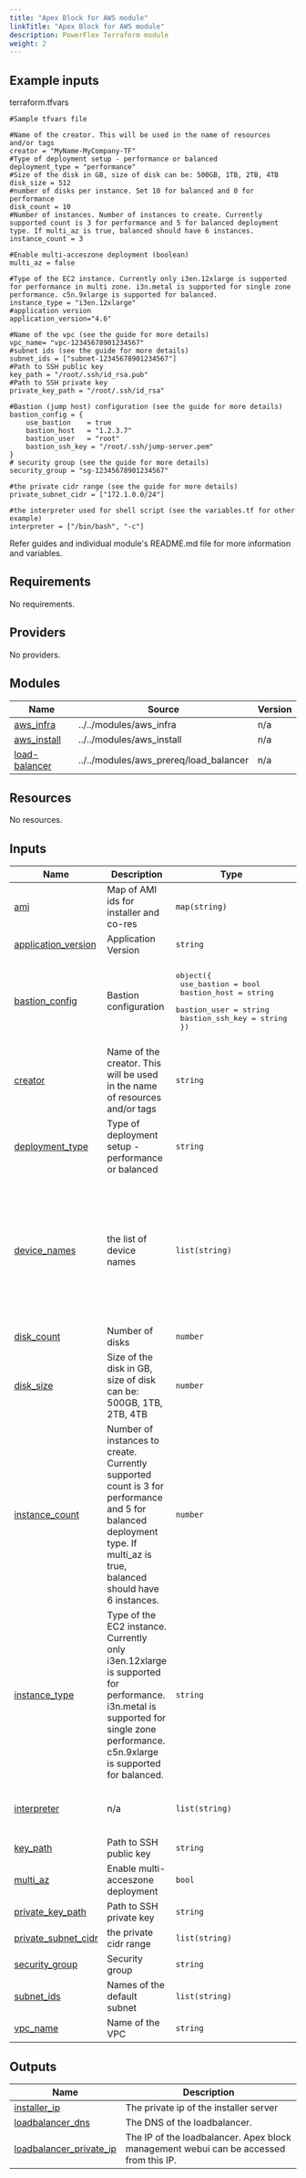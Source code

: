 ```yaml
---
title: "Apex Block for AWS module"
linkTitle: "Apex Block for AWS module"
description: PowerFlex Terraform module
weight: 2
---
```

<!--
Copyright (c) 2024 Dell Inc., or its subsidiaries. All Rights Reserved.

Licensed under the Mozilla Public License Version 2.0 (the "License");
you may not use this file except in compliance with the License.
You may obtain a copy of the License at

    http://mozilla.org/MPL/2.0/


Unless required by applicable law or agreed to in writing, software
distributed under the License is distributed on an "AS IS" BASIS,
WITHOUT WARRANTIES OR CONDITIONS OF ANY KIND, either express or implied.
See the License for the specific language governing permissions and
limitations under the License.
-->
## Example inputs

terraform.tfvars
```hcl
#Sample tfvars file

#Name of the creator. This will be used in the name of resources and/or tags
creator = "MyName-MyCompany-TF"
#Type of deployment setup - performance or balanced
deployment_type = "performance"
#Size of the disk in GB, size of disk can be: 500GB, 1TB, 2TB, 4TB
disk_size = 512
#number of disks per instance. Set 10 for balanced and 0 for performance
disk_count = 10
#Number of instances. Number of instances to create. Currently supported count is 3 for performance and 5 for balanced deployment type. If multi_az is true, balanced should have 6 instances.
instance_count = 3

#Enable multi-acceszone deployment (boolean)
multi_az = false
  
#Type of the EC2 instance. Currently only i3en.12xlarge is supported for performance in multi zone. i3n.metal is supported for single zone performance. c5n.9xlarge is supported for balanced.
instance_type = "i3en.12xlarge"
#application version
application_version="4.6"

#Name of the vpc (see the guide for more details)
vpc_name= "vpc-12345678901234567"
#subnet ids (see the guide for more details)
subnet_ids = ["subnet-12345678901234567"]
#Path to SSH public key
key_path = "/root/.ssh/id_rsa.pub"
#Path to SSH private key
private_key_path = "/root/.ssh/id_rsa"

#Bastion (jump host) configuration (see the guide for more details)
bastion_config = {
    use_bastion    = true
    bastion_host   = "1.2.3.7"
    bastion_user   = "root"
    bastion_ssh_key = "/root/.ssh/jump-server.pem"
}
# security group (see the guide for more details)
security_group = "sg-12345678901234567"

#the private cidr range (see the guide for more details)
private_subnet_cidr = ["172.1.0.0/24"]

#the interpreter used for shell script (see the variables.tf for other example)
interpreter = ["/bin/bash", "-c"]
```

Refer guides and individual module's README.md file for more information and variables.
<!-- BEGIN_TF_DOCS -->
## Requirements

No requirements.

## Providers

No providers.

## Modules

| Name | Source | Version |
|------|--------|---------|
| <a name="module_aws_infra"></a> [aws\_infra](#module\_aws\_infra) | ../../modules/aws_infra | n/a |
| <a name="module_aws_install"></a> [aws\_install](#module\_aws\_install) | ../../modules/aws_install | n/a |
| <a name="module_load-balancer"></a> [load-balancer](#module\_load-balancer) | ../../modules/aws_prereq/load_balancer | n/a |

## Resources

No resources.

## Inputs

| Name | Description | Type | Default | Required |
|------|-------------|------|---------|:--------:|
| <a name="input_ami"></a> [ami](#input\_ami) | Map of AMI ids for installer and co-res | `map(string)` | `{}` | no |
| <a name="input_application_version"></a> [application\_version](#input\_application\_version) | Application Version | `string` | `"4.6"` | no |
| <a name="input_bastion_config"></a> [bastion\_config](#input\_bastion\_config) | Bastion configuration | <pre>object({<br>    use_bastion    = bool<br>    bastion_host   = string<br>    bastion_user   = string<br>    bastion_ssh_key = string<br>  })</pre> | <pre>{<br>  "bastion_host": null,<br>  "bastion_ssh_key": "~/.ssh/id_rsa.pem",<br>  "bastion_user": "root",<br>  "use_bastion": false<br>}</pre> | no |
| <a name="input_creator"></a> [creator](#input\_creator) | Name of the creator. This will be used in the name of resources and/or tags | `string` | `"Dell"` | no |
| <a name="input_deployment_type"></a> [deployment\_type](#input\_deployment\_type) | Type of deployment setup - performance or balanced | `string` | `"balanced"` | no |
| <a name="input_device_names"></a> [device\_names](#input\_device\_names) | the list of device names | `list(string)` | <pre>[<br>  "sdf",<br>  "sdg",<br>  "sdh",<br>  "sdi",<br>  "sdj",<br>  "sdk",<br>  "sdl",<br>  "sdm",<br>  "sdn",<br>  "sdo",<br>  "sdp"<br>]</pre> | no |
| <a name="input_disk_count"></a> [disk\_count](#input\_disk\_count) | Number of disks | `number` | `10` | no |
| <a name="input_disk_size"></a> [disk\_size](#input\_disk\_size) | Size of the disk in GB, size of disk can be: 500GB, 1TB, 2TB, 4TB | `number` | `512` | no |
| <a name="input_instance_count"></a> [instance\_count](#input\_instance\_count) | Number of instances to create. Currently supported count is 3 for performance and 5 for balanced deployment type. If multi\_az is true, balanced should have 6 instances. | `number` | `5` | no |
| <a name="input_instance_type"></a> [instance\_type](#input\_instance\_type) | Type of the EC2 instance. Currently only i3en.12xlarge is supported for performance. i3n.metal is supported for single zone performance. c5n.9xlarge is supported for balanced. | `string` | `"c5n.9xlarge"` | no |
| <a name="input_interpreter"></a> [interpreter](#input\_interpreter) | n/a | `list(string)` | <pre>[<br>  "/bin/bash",<br>  "-c"<br>]</pre> | no |
| <a name="input_key_path"></a> [key\_path](#input\_key\_path) | Path to SSH public key | `string` | `"~/.ssh/id_rsa.pub"` | no |
| <a name="input_multi_az"></a> [multi\_az](#input\_multi\_az) | Enable multi-acceszone deployment | `bool` | `false` | no |
| <a name="input_private_key_path"></a> [private\_key\_path](#input\_private\_key\_path) | Path to SSH private key | `string` | `"~/.ssh/id_rsa"` | no |
| <a name="input_private_subnet_cidr"></a> [private\_subnet\_cidr](#input\_private\_subnet\_cidr) | the private cidr range | `list(string)` | n/a | yes |
| <a name="input_security_group"></a> [security\_group](#input\_security\_group) | Security group | `string` | n/a | yes |
| <a name="input_subnet_ids"></a> [subnet\_ids](#input\_subnet\_ids) | Names of the default subnet | `list(string)` | n/a | yes |
| <a name="input_vpc_name"></a> [vpc\_name](#input\_vpc\_name) | Name of the VPC | `string` | n/a | yes |

## Outputs

| Name | Description |
|------|-------------|
| <a name="output_installer_ip"></a> [installer\_ip](#output\_installer\_ip) | The private ip of the installer server |
| <a name="output_loadbalancer_dns"></a> [loadbalancer\_dns](#output\_loadbalancer\_dns) | The DNS of the loadbalancer. |
| <a name="output_loadbalancer_private_ip"></a> [loadbalancer\_private\_ip](#output\_loadbalancer\_private\_ip) | The IP of the loadbalancer. Apex block management webui can be accessed from this IP. |
<!-- END_TF_DOCS -->